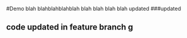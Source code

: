 #Demo 
blah blahblahblahblah blah blah blah blah updated 
###updated 
## code updated in feature branch g